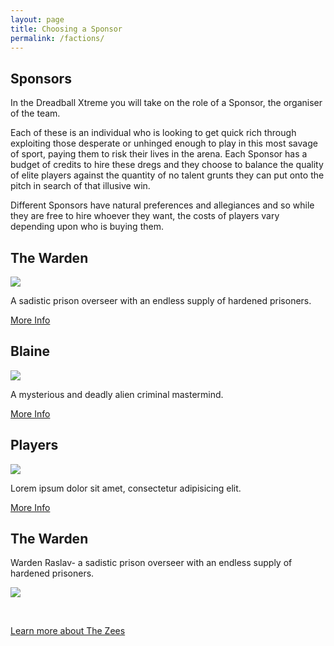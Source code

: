 ```yaml
---
layout: page
title: Choosing a Sponsor
permalink: /factions/
---
```


<!-- for each faction -->

<h2>Sponsors</h2>

In the Dreadball Xtreme you will take on the role of a Sponsor, the organiser of the team.

Each of these is an individual who is looking to get quick rich through exploiting those desperate or unhinged enough to play in this most savage of sport, paying them to risk their lives in the arena. Each Sponsor has a budget of credits to hire these dregs and they choose to balance the quality of elite players against the quantity of no talent grunts they can put onto the pitch in search of that illusive win.

Different Sponsors have natural preferences and allegiances and so while they are free to hire whoever they want, the costs of players vary depending upon who is buying them.

<!-- Content Row -->
<div class="row">
<div class="col-md-4">
<h2>The Warden</h2>
<a href="zees/"><img src="../img/Zee Pirate_color-head.png" class="pull-left img-responsive " /></a>
<p>A sadistic prison overseer with an endless supply of hardened prisoners.</p>
<a class="btn btn-default" href="#">More Info</a>
</div>
<!-- /.col-md-4 -->
 <div class="col-md-4">
<h2>Blaine</h2>
<a href="zees/"><img src="../img/Zee Pirate_color-head.png" class="pull-left img-responsive " /></a>
<p>A mysterious and deadly alien criminal mastermind.</p>
<a class="btn btn-default" href="Blaine/">More Info</a>
</div>
<!-- /.col-md-4 -->
 <div class="col-md-4">
<h2>Players</h2>
<a href="zees/"><img src="../img/Zee Pirate_color-head.png" class="pull-left img-responsive " /></a>
<p>Lorem ipsum dolor sit amet, consectetur adipisicing elit.</p>
<a class="btn btn-default" href="#">More Info</a>
</div>
<!-- /.col-md-4 -->
</div>
<!-- /.row -->


<h2>The Warden</h2>

<p>Warden Raslav- a sadistic prison overseer with an endless supply of hardened prisoners.</p>

<a href="zees/"><img src="../img/Zee Pirate_color-head.png" class="pull-left img-responsive " /></a>



<div class="clearfix">&nbsp;</div>

<p><a href="zees/" class="btn btn-success btn-lg">Learn more about The Zees</a></p>

<div class="clearfix">&nbsp;</div>

